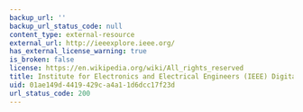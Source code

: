 ```yaml
---
backup_url: ''
backup_url_status_code: null
content_type: external-resource
external_url: http://ieeexplore.ieee.org/
has_external_license_warning: true
is_broken: false
license: https://en.wikipedia.org/wiki/All_rights_reserved
title: Institute for Electronics and Electrical Engineers (IEEE) Digital Library
uid: 01ae149d-4419-429c-a4a1-1d6dcc17f23d
url_status_code: 200
---
```

